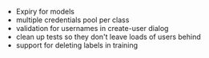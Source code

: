 * Expiry for models
* multiple credentials pool per class
* validation for usernames in create-user dialog
* clean up tests so they don't leave loads of users behind
* support for deleting labels in training
